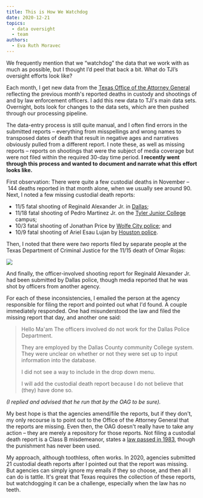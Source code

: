 ```yaml
---
title: This is How We Watchdog
date: 2020-12-21
topics:
  - data oversight
  - team
authors:
  - Eva Ruth Moravec
---
```

We frequently mention that we “watchdog” the data that we work with as much as possible, but I thought I’d peel that back a bit. What do TJI’s oversight efforts look like? 

Each month, I get new data from the [Texas Office of the Attorney General](https://www.texasattorneygeneral.gov/) reflecting the previous month's reported deaths in custody and shootings of and by law enforcement officers. I add this new data to TJI's main data sets. Overnight, bots look for changes to the data sets, which are then pushed through our processing pipeline. 

The data-entry process is still quite manual, and I often find errors in the submitted reports – everything from misspellings and wrong names to transposed dates of death that result in negative ages and narratives obviously pulled from a different report. I note these, as well as missing reports – reports on shootings that were the subject of media coverage but were not filed within the required 30-day time period. **I recently went through this process and wanted to document and narrate what this effort looks like.** 

First observation: There were quite a few custodial deaths in November – 144 deaths reported in that month alone, when we usually see around 90. Next, I noted a few missing custodial death reports: 

* 11/5 fatal shooting of Reginald Alexander Jr. in [Dallas](https://dpdbeat.com/2020/11/10/deputy-chief-reuben-ramirez-discusses-officer-involved-shooting-with-reginald-alexander-jr/); 
* 11/18 fatal shooting of Pedro Martinez Jr. on the [Tyler Junior College](https://tylerpaper.com/news/local/breaking-tyler-man-dies-after-being-shot-by-tjc-officer/article_2fb73428-2a05-11eb-8221-6b9889e74ced.html) campus; 
* 10/3 fatal shooting of Jonathan Price by [Wolfe City police](https://www.fox4news.com/news/hunt-county-grand-jury-reviewing-wolfe-city-officers-murder-case); and 
* 10/9 fatal shooting of Ariel Esau Lujan by [Houston police](https://cityofhouston.news/investigation-into-fatal-shooting-at-6229-almeda-genoa-road/). 

Then, I noted that there were *two* reports filed by separate people at the Texas Department of Criminal Justice for the 11/15 death of Omar Rojas: 



![](https://res.cloudinary.com/texas-justice-initiative/image/upload/v1608508768/OmarRojas_OAGSite.png)



And finally, the officer-involved shooting report for Reginald Alexander Jr. had been submitted by Dallas police, though media reported that he was shot by officers from another agency. 

For each of these inconsistencies, I emailed the person at the agency responsible for filing the report and pointed out what I'd found. A couple immediately responded. One had misunderstood the law and filed the missing report that day, and another one said: 

> Hello Ma'am
> The officers involved do not work for the Dallas Police Department. 
>
> They are employed by the Dallas County community College system. They were unclear on whether or not they were set up to input information into the database. 
>
> I did not see a way to include in the drop down menu. 
>
> I will add the custodial death report because I do not believe that (they) have done so. 

*(I replied and advised that he run that by the OAG to be sure).* 

My best hope is that the agencies amend/file the reports, but if they don't, my only recourse is to point out to the Office of the Attorney General that the reports are missing. Even then, the OAG doesn't really have to take any action – they are merely a repository for those reports. Not filing a custodial death report is a Class B misdemeanor, states a [law passed in 1983](https://www.kxan.com/dead-in-custody/?ipid=related-recirc), though the punishment has never been used. 

My approach, although toothless, often works. In 2020, agencies submitted 21 custodial death reports after I pointed out that the report was missing. But agencies can simply ignore my emails if they so choose, and then all I can do is tattle. It's great that Texas requires the collection of these reports, but watchdogging it can be a challenge, especially when the law has no teeth.